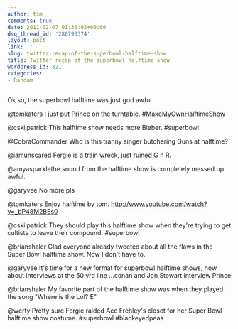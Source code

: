 ```yaml
---
author: tim
comments: true
date: 2011-02-07 01:36:05+00:00
dsq_thread_id: '280793374'
layout: post
link: ''
slug: twitter-recap-of-the-superbowl-halftime-show
title: Twitter recap of the superbowl halftime show
wordpress_id: 821
categories:
- Random
---
```


Ok so, the superbowl halftime was just god awful

@tomkaters I just put Prince on the turntable. #MakeMyOwnHalftimeShow

@cskilpatrick This halftime show needs more Bieber. #superbowl

@CobraCommander Who is this tranny singer butchering Guns at halftime?

@iamunscared Fergie is a train wreck, just ruined G n R.

@amyasparklethe sound from the halftime show is completely messed up. awful.

@garyvee No more pls

@tomkaters Enjoy halftime by tom. http://www.youtube.com/watch?v=_bP48M2BEs0

@cskilpatrick They should play this halftime show when they're trying to get
cultists to leave their compound. #superbowl

@brianshaler Glad everyone already tweeted about all the flaws in the Super
Bowl halftime show. Now I don't have to.

@garyvee It's time for a new format for superbowl halftime shows, how about
interviews at the 50 yrd line ...conan and Jon Stewart interview Prince

@brianshaler My favorite part of the halftime show was when they played the
song "Where is the Lol? E"

@werty Pretty sure Fergie raided Ace Frehley's closet for her Super Bowl
halftime show costume. #superbowl #blackeyedpeas

